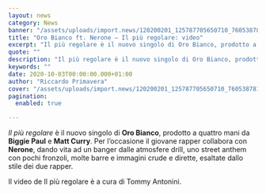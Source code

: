```yaml
---
layout: news
category: News
banner: "/assets/uploads/import.news/120200201_125787705650710_7605387819782061535_n.jpg"
title: "Oro Bianco ft. Nerone – Il più regolare: video"
excerpt: "Il più regolare è il nuovo singolo di Oro Bianco, prodotto a quattro mani da Biggie Paul e Matt Curry. Per l’occasione il giovane rapper collabora con Nerone, dando vita ad un banger dalle atmosfere drill, uno street anthem con pochi fronzoli, molte barre e immagini crude e dirette, esaltate dallo stile dei due rapper. [&hellip"
quote: ""
description: "Il più regolare è il nuovo singolo di Oro Bianco, prodotto a quattro mani da Biggie Paul e Matt Curry. Per l’occasione il giovane rapper collabora con Nerone, dando vita ad un banger dalle atmosfere drill, uno street anthem con pochi fronzoli, molte barre e immagini crude e dirette, esaltate dallo stile dei due rapper. [&hellip"
keywords: ""
date: 2020-10-03T00:00:00.000+01:00
author: "Riccardo Primavera"
cover: "/assets/uploads/import.news/120200201_125787705650710_7605387819782061535_n.jpg"
pagination:
  enabled: true

---
```


_Il più regolare_ è il nuovo singolo di **Oro Bianco**, prodotto a quattro mani da **Biggie Paul** e **Matt Curry**. Per l’occasione il giovane rapper collabora con **Nerone**, dando vita ad un banger dalle atmosfere drill, uno street anthem con pochi fronzoli, molte barre e immagini crude e dirette, esaltate dallo stile dei due rapper.

Il video de Il più regolare è a cura di Tommy Antonini.